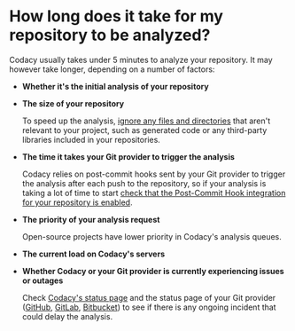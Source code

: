 # How long does it take for my repository to be analyzed?

Codacy usually takes under 5 minutes to analyze your repository. It may however take longer, depending on a number of factors:

-   **Whether it's the initial analysis of your repository**

-   **The size of your repository**

    To speed up the analysis, [ignore any files and directories](../../repositories-configure/ignoring-files.md) that aren't relevant to your project, such as generated code or any third-party libraries included in your repositories.

-   **The time it takes your Git provider to trigger the analysis**

    Codacy relies on post-commit hooks sent by your Git provider to trigger the analysis after each push to the repository, so if your analysis is taking a lot of time to start [check that the Post-Commit Hook integration for your repository is enabled](../../repositories-configure/integrations/post-commit-hooks.md).

-   **The priority of your analysis request**

    Open-source projects have lower priority in Codacy's analysis queues.

-   **The current load on Codacy's servers**

-   **Whether Codacy or your Git provider is currently experiencing issues or outages**

    Check [Codacy's status page](https://status.codacy.com/) and the status page of your Git provider ([GitHub](https://www.githubstatus.com/), [GitLab](https://status.gitlab.com/), [Bitbucket](https://bitbucket.status.atlassian.com/)) to see if there is any ongoing incident that could delay the analysis.
